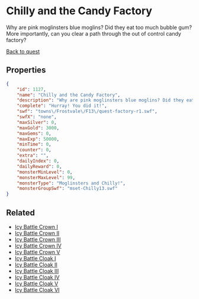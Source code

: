 # Chilly and the Candy Factory

Why are pink moglinsters blue moglins? Did they eat too much bubble gum? More importantly, can you clear a path through the out of control candy factory?

[Back to quest](../quests.md)

## Properties

```json
{
    "id": 1127,
    "name": "Chilly and the Candy Factory",
    "description": "Why are pink moglinsters blue moglins? Did they eat too much bubble gum? More importantly, can you clear a path through the out of control candy factory?",
    "complete": "Hurray! You did it!",
    "swf": "towns\/Frostvale\/F13\/quest-factory-r1.swf",
    "swfX": "none",
    "maxSilver": 0,
    "maxGold": 3000,
    "maxGems": 0,
    "maxExp": 50000,
    "minTime": 0,
    "counter": 0,
    "extra": "",
    "dailyIndex": 0,
    "dailyReward": 0,
    "monsterMinLevel": 0,
    "monsterMaxLevel": 99,
    "monsterType": "Moglinsters and Chilly!",
    "monsterGroupSwf": "mset-Chilly13.swf"
}
```

## Related

- [Icy Battle Crown I](../items/11250-icy-battle-crown-i.md)
- [Icy Battle Crown II](../items/11251-icy-battle-crown-ii.md)
- [Icy Battle Crown III](../items/11252-icy-battle-crown-iii.md)
- [Icy Battle Crown IV](../items/11253-icy-battle-crown-iv.md)
- [Icy Battle Crown V](../items/11254-icy-battle-crown-v.md)
- [Icy Battle Cloak I](../items/11255-icy-battle-cloak-i.md)
- [Icy Battle Cloak II](../items/11256-icy-battle-cloak-ii.md)
- [Icy Battle Cloak III](../items/11257-icy-battle-cloak-iii.md)
- [Icy Battle Cloak IV](../items/11258-icy-battle-cloak-iv.md)
- [Icy Battle Cloak V](../items/11259-icy-battle-cloak-v.md)
- [Icy Battle Cloak VI](../items/11260-icy-battle-cloak-vi.md)

